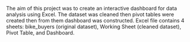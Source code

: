 The aim of this project was to create an interactive dashboard for data analysis using Excel. 
The dataset was cleaned then pivot tables were created then from them dashboard was constructed. 
Excel file contains 4 sheets: bike_buyers (original dataset), Working Sheet (cleaned dataset), Pivot Table, and Dashboard. 
